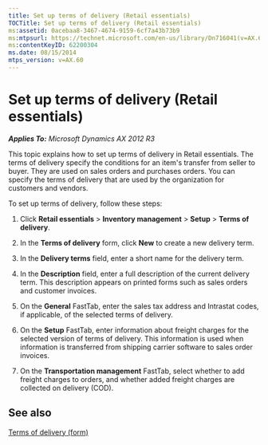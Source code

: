 ```yaml
---
title: Set up terms of delivery (Retail essentials)
TOCTitle: Set up terms of delivery (Retail essentials)
ms:assetid: 0acebaa8-3467-4674-9159-6cf7a43b73b9
ms:mtpsurl: https://technet.microsoft.com/en-us/library/Dn716041(v=AX.60)
ms:contentKeyID: 62200304
ms.date: 08/15/2014
mtps_version: v=AX.60
---
```


# Set up terms of delivery (Retail essentials) 


_**Applies To:** Microsoft Dynamics AX 2012 R3_

This topic explains how to set up terms of delivery in Retail essentials. The terms of delivery specify the conditions for an item's transfer from seller to buyer. They are used on sales orders and purchases orders. You can specify the terms of delivery that are used by the organization for customers and vendors.

To set up terms of delivery, follow these steps:

1.  Click **Retail essentials** \> **Inventory management** \> **Setup** \> **Terms of delivery**.

2.  In the **Terms of delivery** form, click **New** to create a new delivery term.

3.  In the **Delivery terms** field, enter a short name for the delivery term.

4.  In the **Description** field, enter a full description of the current delivery term. This description appears on printed forms such as sales orders and customer invoices.

5.  On the **General** FastTab, enter the sales tax address and Intrastat codes, if applicable, of the selected terms of delivery.

6.  On the **Setup** FastTab, enter information about freight charges for the selected version of terms of delivery. This information is used when information is transferred from shipping carrier software to sales order invoices.

7.  On the **Transportation management** FastTab, select whether to add freight charges to orders, and whether added freight charges are collected on delivery (COD).

## See also

[Terms of delivery (form)](https://technet.microsoft.com/en-us/library/aa575567\(v=ax.60\))

  


